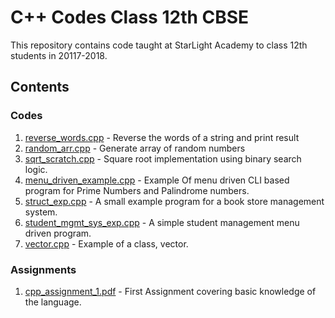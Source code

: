# C++ Codes Class 12th CBSE
This repository contains code taught at StarLight Academy to class 12th students in 20117-2018.

## Contents
### Codes
1. [reverse_words.cpp](https://github.com/StarLight-Academy/cpp-codes/blob/master/reverse_words.cpp) - Reverse the words of a string and print result
2. [random_arr.cpp](https://github.com/StarLight-Academy/cpp-codes/blob/master/random_arr.cpp) - Generate array of random numbers
3. [sqrt_scratch.cpp](https://github.com/StarLight-Academy/cpp-codes/blob/master/sqrt_scratch.cpp) - Square root implementation using binary search logic.
4. [menu_driven_example.cpp](https://github.com/StarLight-Academy/cpp-codes/blob/master/menu_driven_example.cpp) - Example Of menu driven CLI based program for Prime Numbers and Palindrome numbers.
5. [struct_exp.cpp](https://github.com/StarLight-Academy/cpp-codes/blob/master/struct_exp.cpp) - A small example program for a book store management system.
6. [student_mgmt_sys_exp.cpp](https://github.com/StarLight-Academy/cpp-codes/blob/master/student_mgmt_sys_exp.cpp) - A simple student management menu driven program.
7. [vector.cpp](https://github.com/StarLight-Academy/cpp-codes/blob/master/vector.cpp) - Example of a class, vector.

### Assignments
1. [cpp_assignment_1.pdf](https://github.com/StarLight-Academy/cpp-codes/blob/master/assigments/cpp_assignment_1.pdf) - First Assignment covering basic knowledge of the language.
